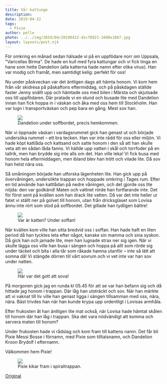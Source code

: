 ```yaml
---
title: Vår kattunge
description: 
date: 2019-04-22
tags:
  - Pixie
author: pelle
photo: ../../img/2019/04/20190422-dscf8921-1600x1067.jpg
layout: layouts/post.njk
---
```

För omkring en månad sedan hälsade vi på en uppfödare norr om Uppsala, "Varicellas Birma". De hade en kull med fyra kattungar och vi fick tinga en hane som hette Dandelion (alla katterna hade namn efter olika virus). Han var modig och framåt, men samtidigt kelig: perfekt för oss!

Nu under påskveckan var det äntligen dags att hämta honom. Vi kom hem från vår skidresa på påskaftons eftermiddag, och på påskdagen ställde faster Jenny snällt upp och hämtade oss med bilen i Märsta och skjutsade oss till uppfödaren. Där pratade vi en stund och busade lite med Dandelion innan han fick hoppa in i väskan och åka med oss hem till Stockholm. Han var lugn i transportväskan och pep bara en gång. Mest sov han.

<figure class="wp-block-image">
  <img src="../../img/2019/04/20190421-dscf8887-1600x1067.jpg" class="wp-image-413"/>
  <figcaption>Dandelion under soffbordet, precis hemkommen.</figcaption>
</figure>


När vi öppnade väskan i vardagsrummet gick han genast ut och började undersöka rummet – ett bra tecken. Han var inte rädd för oss eller miljön. Vi hade köpt kattlåda och kattsand och satte honom i den så att han skulle veta att en sådan låda fanns. Vi hällde upp vatten i skål och torrfoder på en tallrik, men han brydde sig inte alls om det. Han ville leka! Vi fick busa med honom hela eftermiddagen, men ibland blev han trött och vilade lite. Då sov han helst nära oss.

Så småningom började han utforska lägenheten lite. Han gick upp på övervåningen, undersökte trappan och hoppade omkring i Tages rum. Efter en tid använde han kattlådan på nedre våningen, och det gjorde oss lite nöjda: den var godkänd! Maten och vattnet rörde han fortfarande inte. Det för först sent på kvällen som han drack lite vatten. Då var det inte heller ur fatet vi ställt ner på golvet till honom, utan från dricksglaset som Lovisa ännu inte rört som stod på soffbordet. Det gillade han tydligen bättre!

<figure class="wp-block-image">
  <img src="../../img/2019/04/20190421-dscf8903-1600x1067.jpg" class="wp-image-412"/>
  <figcaption>Var är katten? Under soffan!</figcaption>
</figure>

När kvällen kom ville han sitta bredvid oss i soffan. Han hade haft en liten period då han tycktes leta efter något, kanske sin mamma och sina syskon. Då gick han och jamade lite, men han lugnade strax ner sig igen. När vi skulle lägga oss ville han busa i sängen och hoppa på allt som rörde sig under täcket och bita i alla tår som råkade hamna utanför – inte så lätt att somna då! Vi stängde dörren till vårt sovrum och vi vet inte var han sov under natten.

<figure class="wp-block-image">
  <img src="../../img/2019/04/20190421-dscf8905.jpg" class="wp-image-411"/>
  <figcaption>Här var det gott att sova!</figcaption>
</figure>

På morgonen gick jag en runda kl 05.45 för att se var han befann sig och då hittade jag honom i trappan. Där låg han utsträckt och sov. När han märkte att vi vaknat till liv ville han genast ligga i sängen tillsamman med oss, nära, nära. Bäst trivdes han när han kunde krypa upp ordentligt i Lovisas armhåla.

Efter frukosten åt han äntligen lite mat också, när Lovisa hade hämtat skålen till honom där han låg i trappan. Ska det vara nödvändigt att komma och servera maten till honom?

Under frukosten hade vi rådslag och kom fram till kattens namn. Det får bli Pixie Messi Bosse i förnamn, med Pixie som tilltalsnamn, och Dandelion Kroon Brydolf i efternamn.

Välkommen hem Pixie!

<figure class="wp-block-image">
  <img src="../../img/2019/04/20190422-dscf8921-1600x1067.jpg" class="wp-image-410"/>
  <figcaption>Pixie kikar fram i spiraltrappan.</figcaption>
</figure>


[Original](http://kroons.se/familj/2019/04/22/var-kattunge/)